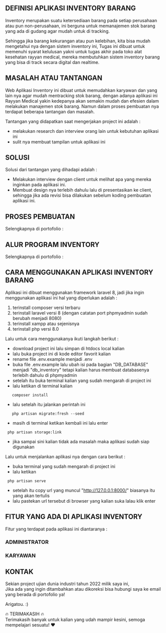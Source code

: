 <!-- <p align="center"><a href="" target="_blank"><img src="https://user-images.githubusercontent.com/68214221/167259266-ebf72cd7-d495-4d04-b91f-d98c4fab4e55.png" width="400"></a></p> -->

## DEFINISI APLIKASI INVENTORY BARANG

Inventory merupakan suatu ketersediaan barang pada setiap perusahaan atau pun non-perusahaan, ini berguna untuk memanajemen stok barang yang ada di gudang agar mudah untuk di tracking.

Sehingga jika barang kekurangan atau pun kelebihan, kita bisa mudah mengetahui nya dengan sistem inventory ini, Tugas ini dibuat untuk memenuhi syarat kelulusan yakni untuk tugas akhir pada toko alat kesehatan rayyan medical, mereka membutuhkan sistem inventory barang yang bisa di track secara digital dan realtime.

## MASALAH ATAU TANTANGAN

Web Aplikasi Inventory ini dibuat untuk memudahkan karyawan dan yang lain nya agar mudah mentracking stok barang, dengan adanya aplikasi ini Rayyan Medical yakin kedepanya akan semakin mudah dan efesien dalam melakukan manajemen stok barang. Namun dalam proses pembuatan nya terdapat beberapa tantangan dan masalah.

Tantangan yang didapatkan saat mengerjakan project ini adalah :

-   melakukan research dan interview orang lain untuk kebutuhan aplikasi ini
-   sulit nya membuat tampilan untuk aplikasi ini

## SOLUSI

Solusi dari tantangan yang dihadapi adalah :

-   Melakukan interview dengan client untuk melihat apa yang mereka inginkan pada aplikasi ini.
-   Membuat design nya terlebih dahulu lalu di presentasikan ke client, sehingga jika ada revisi bisa dilakukan sebelum koding pembuatan aplikasi ini.

## PROSES PEMBUATAN

Selengkapnya di portofolio :

## ALUR PROGRAM INVENTORY

Selengkapnya di portofolio :

## CARA MENGGUNAKAN APLIKASI INVENTORY BARANG

Aplikasi ini dibuat menggunakan framework laravel 8, jadi jika ingin menggunakan aplikasi ini hal yang diperlukan adalah :

1. terinstall composer versi terbaru
2. terinstall laravel versi 8 (dengan catatan port phpmyadmin sudah berubah menjadi 8080)
3. terinstall xampp atau sejenisnya
4. terinstall php versi 8.0

Lalu untuk cara menggunakanya ikuti langkah berikut :

-   download project ini lalu simpan di htdocs local kalian
-   lalu buka project ini di kode editor favorit kalian
-   rename file .env.example menjadi .env
-   buka file .env.example lalu ubah isi pada bagian "DB_DATABASE" menjadi "db_inventory" tetapi kalian harus membuat databasenya terlebih dahulu di phpmyadmin
-   setelah itu buka terminal kalian yang sudah mengarah di project ini
-   lalu ketikan di terminal kalian

```
   composer install
```

-   lalu setelah itu jalankan perintah ini

```
   php artisan migrate:fresh --seed
```

-   masih di terminal ketikan kembali ini lalu enter

```
 php artisan storage:link
```

-   jika sampai sini kalian tidak ada masalah maka aplikasi sudah siap digunakan

Lalu untuk menjalankan aplikasi nya dengan cara berikut :

-   buka terminal yang sudah mengarah di project ini
-   lalu ketikan

```
 php artisan serve
```

-   setelah itu copy url yang muncul "http://127.0.0.1:8000/" biasanya itu yang akan tertulis
-   lalu pastekan url tersebut di browser yang kalian suka lalau klik enter

## FITUR YANG ADA DI APLIKASI INVENTORY

Fitur yang terdapat pada aplikasi ini diantaranya :

### ADMINISTRATOR

<!-- <img src="https://user-images.githubusercontent.com/68214221/167260281-0c1a8aa3-bc65-467d-84ba-c5f245a10cf3.png" width="500"> -->

<!-- Administrator dapat mengelola : -->

<!-- 1. Login dengan cara ketik di url "http://127.0.0.1:8000/login"
   <img src="https://user-images.githubusercontent.com/68214221/167260912-979f2157-5490-4b3d-8aa5-356d6ed248e7.png" width="500">

2. Melakukan CRUD(Create, Read, Update dan Delete) pada Tipe Kamar
   <img src="https://user-images.githubusercontent.com/68214221/167260309-bb4e3499-4c4f-47a1-bb88-cc046f10d9bf.png" width="500">

3. Melakukan CRUD(Create, Read, Update dan Delete) pada Fasilitas Kamar
   <img src="https://user-images.githubusercontent.com/68214221/167260308-bd2549d3-1f26-41fa-a647-73a3fc11a556.png" width="500">

4. Melakukan CRUD(Create, Read, Update dan Delete) pada Fasilitas Hotel
   <img src="https://user-images.githubusercontent.com/68214221/167260306-3b5022c6-e0d5-4f79-8621-c0486b64cd66.png" width="500">

kalian bisa mencoba nya sendiri untuk fitur admin ini -->

### KARYAWAN

<!-- <img src="https://user-images.githubusercontent.com/68214221/167260695-663dfa0d-2225-4c73-98a5-bc4964ecfcf1.png" width="500">

Resepsionis dapat mengelola :

1. Login dengan cara ketik di url "http://127.0.0.1:8000/login"
   <img src="https://user-images.githubusercontent.com/68214221/167260912-979f2157-5490-4b3d-8aa5-356d6ed248e7.png" width="500">

2. Melakukan filtering data berdasarkan tanggal check-in dan nama tamu. Serta dapat melakukan check-in kamar yang sudah dipesan dan dapat melakukan pembatalan pesan.
   <img src="https://user-images.githubusercontent.com/68214221/167260698-b6b7f038-065e-434c-b5e1-afb97c753f54.png" width="500">

3. Melihat nota reservasi pada tombol "lihat" dan tampilan nya seperti ini jika di klik.
   <img src="https://user-images.githubusercontent.com/68214221/167260781-a607e447-e1f6-4867-b32b-18c267294aef.png" width="500">

Resepsionis tidak mengatur check-out reservasi karena fitur chekc-out sudah dibuat otomatis oleh sistem.
Jika hari ini sama dengan hari check-out maka status reservasi akan berubah menjadi "check-out" secara otomatis selama halaman itu di refresh. -->

## KONTAK

Sekian project ujian dunia industri tahun 2022 milik saya ini, <br>
Jika ada yang ingin ditambahkan atau dikoreksi bisa hubungi saya ke email yang berada di portofolio ya!

Arigatou. :)

🔥 TERIMAKASIH 🔥 <br>
Terimakasih banyak untuk kalian yang udah mampir kesini, semoga mempelajari sesuatu! ❤️

```

```
